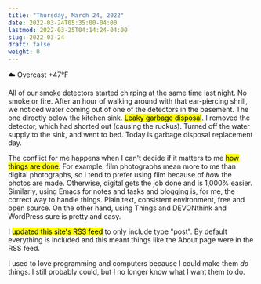 ```yaml
---
title: "Thursday, March 24, 2022"
date: 2022-03-24T05:35:00-04:00
lastmod: 2022-03-25T04:14:24-04:00
slug: 2022-03-24
draft: false
weight: 0
---
```


☁️   Overcast +47°F

All of our smoke detectors started chirping at the same time last night. No smoke or fire. After an hour of walking around with that ear-piercing shrill, we noticed water coming out of one of the detectors in the basement. The one directly below the kitchen sink. <mark>Leaky garbage disposal</mark>. I removed the detector, which had shorted out (causing the ruckus). Turned off the water supply to the sink, and went to bed. Today is garbage disposal replacement day.

The conflict for me happens when I can't decide if it matters to me <mark>how things are done</mark>. For example, film photographs mean more to me than digital photographs, so I tend to prefer using film because of _how_ the photos are made. Otherwise, digital gets the job done and is 1,000% easier. Similarly, using Emacs for notes and tasks and blogging is, for me, the correct way to handle things. Plain text, consistent environment, free and open source. On the other hand, using Things and DEVONthink and WordPress sure is pretty and easy.

I <mark>updated this site's RSS feed</mark> to only include type "post". By default everything is included and this meant things like the About page were in the RSS feed.

I used to love programming and computers because I could make them _do_ things. I still probably could, but I no longer know what I want them to do.

[//]: # "Exported with love from a post written in Org mode"
[//]: # "- https://github.com/kaushalmodi/ox-hugo"
